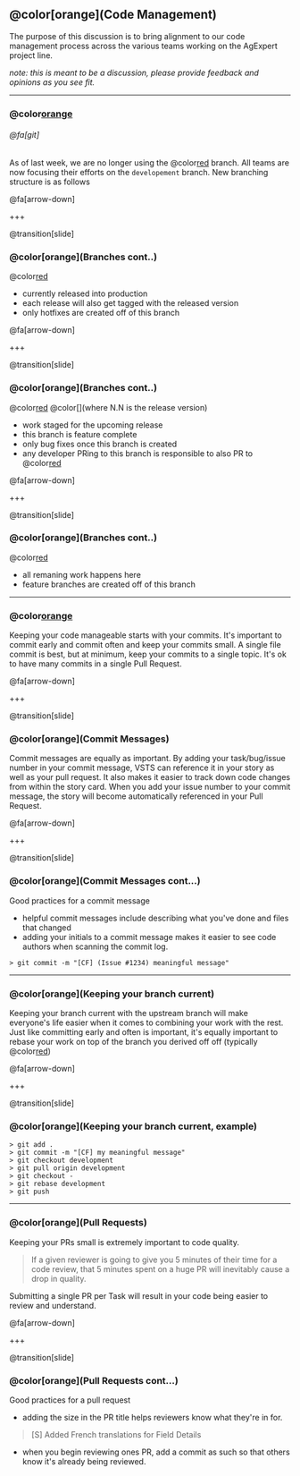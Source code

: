 ## @color[orange](Code Management)

The purpose of this discussion is to bring alignment to our code management process across the various teams working on the AgExpert project line.

*note: this is meant to be a discussion, please provide feedback and opinions as you see fit.*

---

### @color[orange](Branches) 

###### @fa[git] 

As of last week, we are no longer using the @color[red](mobile/development) branch. All teams are now focusing their efforts on the `developement` branch. New branching structure is as follows

@fa[arrow-down]

+++

@transition[slide]

### @color[orange](Branches cont..)

 @color[red](master)
    
  - currently released into production
  - each release will also get tagged with the released version
  - only hotfixes are created off of this branch

@fa[arrow-down]

+++

@transition[slide]

### @color[orange](Branches cont..)

 @color[red](release/[N.N]) @color[](where N.N is the release version)
 
  - work staged for the upcoming release
  - this branch is feature complete
  - only bug fixes once this branch is created
  - any developer PRing to this branch is responsible to also PR to @color[red](development)

@fa[arrow-down]

+++

@transition[slide]

### @color[orange](Branches cont..)

 @color[red](development)

  - all remaning work happens here
  - feature branches are created off of this branch

---

### @color[orange](Commits)

Keeping your code manageable starts with your commits. It's important to commit early and commit often and keep your commits small. A single file commit is best, but at minimum, keep your commits to a single topic. It's ok to have many commits in a single Pull Request.

@fa[arrow-down]

+++

@transition[slide]

### @color[orange](Commit Messages)

Commit messages are equally as important. By adding your task/bug/issue number in your commit message, VSTS can reference it in your story as well as your pull request. It also makes it easier to track down code changes from within the story card. When you add your issue number to your commit message, the story will become automatically referenced in your Pull Request.

@fa[arrow-down]

+++

@transition[slide]

### @color[orange](Commit Messages cont...)

Good practices for a commit message

 - helpful commit messages include describing what you've done and files that changed
 - adding your initials to a commit message makes it easier to see code authors when scanning the commit log.
 
```
> git commit -m "[CF] (Issue #1234) meaningful message"
```

---

### @color[orange](Keeping your branch current)

Keeping your branch current with the upstream branch will make everyone's life easier when it comes to combining your work with the rest. Just like committing early and often is important, it's equally important to rebase your work on top of the branch you derived off off (typically  @color[red](development))

@fa[arrow-down]

+++

@transition[slide]

### @color[orange](Keeping your branch current, example)

```
> git add .
> git commit -m "[CF] my meaningful message"
> git checkout development
> git pull origin development
> git checkout -
> git rebase development
> git push 
```

---

### @color[orange](Pull Requests)

Keeping your PRs small is extremely important to code quality. 

> If a given reviewer is going to give you 5 minutes of their time for a code review, that 5 minutes spent on a huge PR will inevitably cause a drop in quality.

Submitting a single PR per Task will result in your code being easier to review and understand.

@fa[arrow-down]

+++

@transition[slide]

### @color[orange](Pull Requests cont...)

Good practices for a pull request

 - adding the size in the PR title helps reviewers know what they're in for.

 > [S] Added French translations for Field Details

  - when you begin reviewing ones PR, add a commit as such so that others know it's already being reviewed.